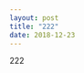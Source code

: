 ```yaml
---
layout: post
title: "222"
date: 2018-12-23
---
```


<link rel="stylesheet" type="text/css" href="css/main.css">

222